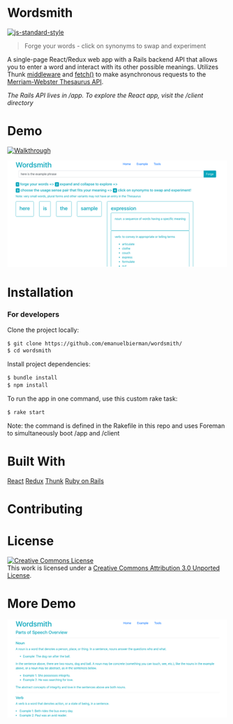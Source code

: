 # Wordsmith
[![js-standard-style](https://img.shields.io/badge/code%20style-standard-brightgreen.svg?style=flat)](https://github.com/feross/standard)

> Forge your words - click on synonyms to swap and experiment

A single-page React/Redux web app with a Rails backend API that allows you to enter a word and interact with its other possible meanings. Utilizes Thunk [middleware](https://redux.js.org/advanced/middleware) and [fetch()](https://developer.mozilla.org/en-US/docs/Web/API/WindowOrWorkerGlobalScope/fetch) to make asynchronous requests to the [Merriam-Webster Thesaurus API](https://dictionaryapi.com/).

*The Rails API lives in /app. To explore the React app, visit the /client directory*

# Demo

[![Walkthrough](http://img.youtube.com/vi/YoFqGEAHjAs/0.jpg)](http://www.youtube.com/watch?v=YoFqGEAHjAs/0)

![screenshot_2](public/images/screenshot_2.png)

# Installation

### For developers

Clone the project locally:
```sh
$ git clone https://github.com/emanuelbierman/wordsmith/
$ cd wordsmith
```
Install project dependencies:

```sh
$ bundle install
$ npm install
```
To run the app in one command, use this custom rake task:   

```sh
$ rake start
```
Note: the command is defined in the Rakefile in this repo and uses Foreman to simultaneously boot /app and /client

# Built With

[React](https://reactjs.org/)
[Redux](https://redux.js.org/)
[Thunk](https://github.com/reduxjs/redux-thunk)
[Ruby on Rails](https://rubyonrails.org/)

# Contributing

# License

<a rel="license" href="http://creativecommons.org/licenses/by/3.0/"><img alt="Creative Commons License" style="border-width:0" src="https://i.creativecommons.org/l/by/3.0/80x15.png" /></a><br />This work is licensed under a <a rel="license" href="http://creativecommons.org/licenses/by/3.0/">Creative Commons Attribution 3.0 Unported License</a>.

# More Demo

![screenshot_3](public/images/screenshot_3.png)
